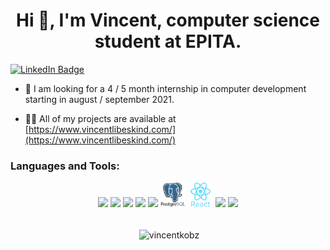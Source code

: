 <h1 align="center">Hi 👋, I'm Vincent, computer science student at EPITA.</h1>

[![LinkedIn Badge](https://img.shields.io/badge/LinkedIn-Profile-informational?style=flat&logo=linkedin&logoColor=white&color=0D76A8)](https://www.linkedin.com/in/vincent-libeskind/)


- 🔭  I am looking for a 4 / 5 month internship in computer development starting in august / september 2021.

- 👨‍💻 All of my projects are available at [https://www.vincentlibeskind.com/](https://www.vincentlibeskind.com/)

    
<h3 align="left">Languages and Tools:</h3>

<div align="center">
    <code><img height="40" src="https://raw.githubusercontent.com/jmnote/z-icons/master/svg/bash.svg"></code>
    <code><img height="40" src="https://raw.githubusercontent.com/jmnote/z-icons/master/svg/c.svg"></code>
    <code><img height="40" src="https://raw.githubusercontent.com/jmnote/z-icons/master/svg/cpp.svg"></code>
    <code><img height="40" src="https://raw.githubusercontent.com/jmnote/z-icons/master/svg/git.svg"></code>
    <code><img height="40" src="https://raw.githubusercontent.com/jmnote/z-icons/master/svg/go.svg"></code>
    <code><img height="40" src="https://raw.githubusercontent.com/devicons/devicon/master/icons/postgresql/postgresql-original-wordmark.svg"></code>
    <code><img height="40" src="https://raw.githubusercontent.com/devicons/devicon/master/icons/react/react-original-wordmark.svg"></code>
    <code><img height="40" src="https://upload.wikimedia.org/wikipedia/commons/1/1b/Svelte_Logo.svg"></code>
    <code><img height="40" src="https://www.vectorlogo.zone/logos/figma/figma-icon.svg"></code>
</div>

<br/>

<p align="center">&nbsp;<img align="center" src="https://github-readme-stats.vercel.app/api?username=vincentkobz&show_icons=true&theme=merko&title_color=9141ac&locale=en" alt="vincentkobz" /></p>
